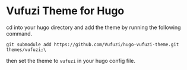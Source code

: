 # Vufuzi Theme for Hugo

cd into your hugo directory and add the theme by running the following
command.

`git submodule add https://github.com/Vufuzi/hugo-vufuzi-theme.git themes/vufuzi;\`

then set the theme to `vufuzi` in your hugo config file.
